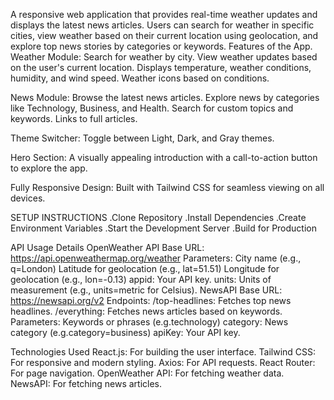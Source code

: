 A responsive web application that provides real-time weather updates and displays the latest news articles. Users can search for weather in specific cities, view weather based on their current location using geolocation, and explore top news stories by categories or keywords.
 Features of the App.
 Weather Module:
Search for weather by city.
View weather updates based on the user's current location.
Displays temperature, weather conditions, humidity, and wind speed.
Weather icons based on conditions.

News Module:
Browse the latest news articles.
Explore news by categories like Technology, Business, and Health.
Search for custom topics and keywords.
Links to full articles.

Theme Switcher:
Toggle between Light, Dark, and Gray themes.

Hero Section:
A visually appealing introduction with a call-to-action button to explore the app.

Fully Responsive Design:
Built with Tailwind CSS for seamless viewing on all devices.

SETUP INSTRUCTIONS
.Clone Repository
.Install Dependencies
.Create Environment Variables
.Start the Development Server
.Build for Production

API Usage Details
OpenWeather API
Base URL: https://api.openweathermap.org/weather
Parameters:
City name (e.g., q=London)
Latitude for geolocation (e.g., lat=51.51)
Longitude for geolocation (e.g., lon=-0.13)
appid: Your API key.
units: Units of measurement (e.g., units=metric for Celsius).
NewsAPI
Base URL: https://newsapi.org/v2
Endpoints:
/top-headlines: Fetches top news headlines.
/everything: Fetches news articles based on keywords.
Parameters:
 Keywords or phrases (e.g.technology)
category: News category (e.g.category=business)
apiKey: Your API key.

Technologies Used
React.js: For building the user interface.
Tailwind CSS: For responsive and modern styling.
Axios: For API requests.
React Router: For page navigation.
OpenWeather API: For fetching weather data.
NewsAPI: For fetching news articles.
